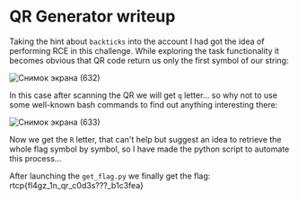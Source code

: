 # QR Generator writeup

Taking the hint about `backticks` into the account I had got the idea of performing RCE in this challenge. While exploring the task 
functionality it becomes obvious that QR code return us only the first symbol of our string:

![Снимок экрана (632)](https://user-images.githubusercontent.com/57829161/80568779-4aee8480-8a00-11ea-97c1-54991f9d624c.jpg)

In this case after scanning the QR we will get `q` letter... so why not to use some well-known bash commands to find out anything 
interesting there:

![Снимок экрана (633)](https://user-images.githubusercontent.com/57829161/80568786-4e820b80-8a00-11ea-883c-edceeda016af.jpg)

Now we get the `R` letter, that can't help but suggest an idea to retrieve the whole flag symbol by symbol, so I have made the 
python script to automate this process...

After launching the `get_flag.py` we finally get the flag: rtcp{fl4gz_1n_qr_c0d3s???_b1c3fea}
